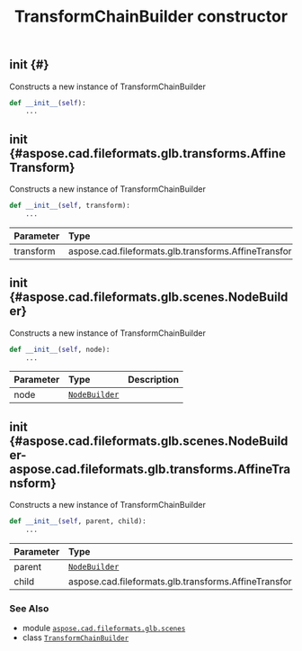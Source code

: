 ﻿---
title: TransformChainBuilder constructor
second_title: Aspose.CAD for Python via .NET API References
description: 
type: docs
weight: 10
url: /python-net/aspose.cad.fileformats.glb.scenes/transformchainbuilder/__init__/
is_root: false
---

## __init__ {#}

Constructs a new instance of TransformChainBuilder



```python
def __init__(self):
    ...
```




## __init__ {#aspose.cad.fileformats.glb.transforms.AffineTransform}

Constructs a new instance of TransformChainBuilder



```python
def __init__(self, transform):
    ...
```


| Parameter | Type | Description |
| :- | :- | :- |
| transform | aspose.cad.fileformats.glb.transforms.AffineTransform |  |


## __init__ {#aspose.cad.fileformats.glb.scenes.NodeBuilder}

Constructs a new instance of TransformChainBuilder



```python
def __init__(self, node):
    ...
```


| Parameter | Type | Description |
| :- | :- | :- |
| node | [`NodeBuilder`](/cad/python-net/aspose.cad.fileformats.glb.scenes/nodebuilder) |  |


## __init__ {#aspose.cad.fileformats.glb.scenes.NodeBuilder-aspose.cad.fileformats.glb.transforms.AffineTransform}

Constructs a new instance of TransformChainBuilder



```python
def __init__(self, parent, child):
    ...
```


| Parameter | Type | Description |
| :- | :- | :- |
| parent | [`NodeBuilder`](/cad/python-net/aspose.cad.fileformats.glb.scenes/nodebuilder) |  |
| child | aspose.cad.fileformats.glb.transforms.AffineTransform |  |



### See Also
* module [`aspose.cad.fileformats.glb.scenes`](../../)
* class [`TransformChainBuilder`](/cad/python-net/aspose.cad.fileformats.glb.scenes/transformchainbuilder)
